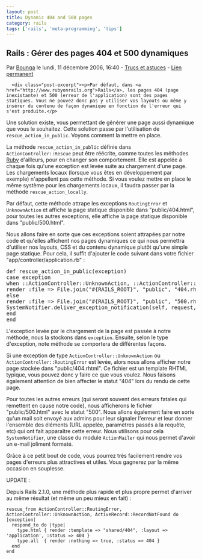 ```yaml
---
layout: post
title: Dynamic 404 and 500 pages
category: rails
tags: ['rails', 'meta-programming', 'tips']
---
```


<div class="post">
<h2 id="p100" class="post-title">Rails : Gérer des pages 404 et 500 dynamiques</h2>

<p class="post-info">Par <a href="http://www.cavigneaux.net">Bounga</a>    le lundi, 11 décembre 2006, 16:40        - <a href="../../../../../category/Tips/index.html">Trucs et astuces</a>
    - <a href="index.html">Lien permanent</a>
</p>



      <div class="post-excerpt"><p>Par défaut, dans <a href="http://www.rubyonrails.org">Rails</a>, les pages 404 (page inexistante) et 500 (erreur de l'application) sont des pages statiques. Vous ne pouvez donc pas y utiliser vos layouts ou même y insérer du contenu de façon dynamique en fonction de l'erreur qui s'est produite.</p>
<p>Une solution existe, vous permettant de générer une page aussi dynamique que vous le souhaitez. Cette solution passe par l'utilisation de <code>rescue_action_in_public</code>. Voyons comment la mettre en place.</p></div>
    
<div class="post-content"><p>La méthode <code>rescue_action_in_public</code> définie dans <code>ActionController::Rescue</code> peut être réécrite, comme toutes les méthodes <a href="http://www.ruby-lang.org">Ruby</a> d'ailleurs, pour en changer son comportement. Elle est appelée à chaque fois qu'une exception est levée suite au chargement d'une page. Les chargements locaux (lorsque vous êtes en développement par exemple) n'appellent pas cette méthode. Si vous voulez mettre en place le même système pour les chargements locaux, il faudra passer par la méthode <code>rescue_action_locally</code>.</p>
<p>Par défaut, cette méthode attrape les exceptions <code>RoutingError</code> et <code>UnknownAction</code> et affiche la page statique disponible dans "public/404.html", pour toutes les autres exceptions, elle affiche la page statique disponible dans "public/500.html".</p>
<p>Nous allons faire en sorte que ces exceptions soient attrapées par notre code et qu'elles affichent nos pages dynamiques ce qui nous permettra d'utiliser nos layouts, CSS et du contenu dynamique plutôt qu'une simple page statique. Pour cela, il suffit d'ajouter le code suivant dans votre fichier "app/controller/application.rb" :</p>
<pre>def rescue_action_in_public(exception)
case exception
when ::ActionController::UnknownAction, ::ActionController::RoutingError
render :file => File.join("#{RAILS_ROOT}", "public", "404.rhtml"), :layout => true, :status => "404 not found"
else
render :file => File.join("#{RAILS_ROOT}", "public", "500.rhtml"), :layout => true, :status => "500 error"
SystemNotifier.deliver_exception_notification(self, request, exception)
end
end
</pre>
<p>L'exception levée par le chargement de la page est passée à notre méthode, nous la stockons dans <code>exception</code>. Ensuite, selon le type d'exception, note méthode se comportera de différentes façons.</p>
<p>Si une exception de type <code>ActionController::UnknownAction</code> ou <code>ActionController::RoutingError</code> est levée, alors nous allons afficher notre page stockée dans "public/404.rhtml". Ce fichier est un template RHTML typique, vous pouvez donc y faire ce que vous voulez. Nous faisons également attention de bien affecter le statut "404" lors du rendu de cette page.</p>
<p>Pour toutes les autres erreurs (qui seront souvent des erreurs fatales qui remettent en cause notre code), nous afficherons le fichier "public/500.html" avec le statut "500". Nous allons également faire en sorte qu'un mail soit envoyé aux admins pour leur signaler l'erreur et leur donner l'ensemble des éléments (URL appelée, paramètres passés à la requête, etc) qui ont fait apparaître cette erreur. Nous utilisons pour cela <code>SystemNotifier</code>, une classe du module <code>ActionMailer</code> qui nous permet d'avoir un e-mail joliment formaté.</p>
<p>Grâce à ce petit bout de code, vous pourrez très facilement rendre vos pages d'erreurs plus attractives et utiles. Vous gagnerez par la même occasion en souplesse.</p>
<p>UPDATE :</p>
<p>Depuis Rails 2.1.0, une méthode plus rapide et plus propre permet d'arriver au même résultat (et même un peu mieux en fait) :</p>
<code>rescue_from ActionController::RoutingError, ActionController::UnknownAction, ActiveRecord::RecordNotFound do |exception|</code><div><code>  respond_to do |type|</code></div><div><code>    type.html { render :template => "shared/404", :layout => 'application', :status => 404 }</code></div><div><code>    type.all  { render :nothing => true, :status => 404 }</code></div><div><code>  end</code></div><div><code>end</code></div></div>

  </div>
